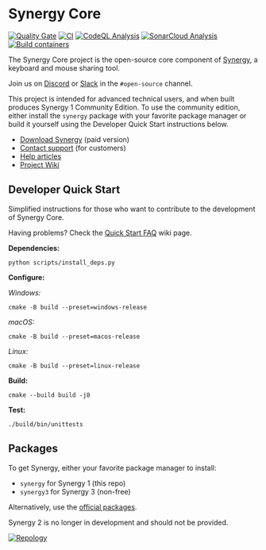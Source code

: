 # Synergy Core

[![Quality Gate](https://sonarcloud.io/api/project_badges/measure?project=symless_synergy-core&metric=alert_status)](https://sonarcloud.io/summary/new_code?id=symless_synergy-core)
[![CI](https://github.com/symless/synergy-core/actions/workflows/ci.yml/badge.svg)](https://github.com/symless/synergy-core/actions/workflows/ci.yml)
[![CodeQL Analysis](https://github.com/symless/synergy-core/actions/workflows/codeql-analysis.yml/badge.svg)](https://github.com/symless/synergy-core/actions/workflows/codeql-analysis.yml)
[![SonarCloud Analysis](https://github.com/symless/synergy-core/actions/workflows/sonarcloud-analysis.yml/badge.svg)](https://github.com/symless/synergy-core/actions/workflows/sonarcloud-analysis.yml)
[![Build containers](https://github.com/symless/synergy-core/actions/workflows/build-containers.yml/badge.svg)](https://github.com/symless/synergy-core/actions/workflows/build-containers.yml)

The Synergy Core project is the open-source core component of [Synergy](https://symless.com/synergy), a keyboard and mouse sharing tool.

Join us on [Discord](https://discord.com/invite/xBFv6j7) or [Slack](https://synergy-app.slack.com/join/shared_invite/zt-d8if26fr-6x~TSTz4skGmTnFP5IPaww#/shared-invite/email) in the `#open-source` channel.

This project is intended for advanced technical users, and when built produces Synergy 1 Community Edition. 
To use the community edition, either install the `synergy` package with your favorite package manager or build it yourself using the Developer Quick Start instructions below.

* [Download Synergy](https://symless.com/synergy/download) (paid version)
* [Contact support](https://symless.com/synergy/contact) (for customers)
* [Help articles](https://symless.com/synergy/help)
* [Project Wiki](https://github.com/symless/synergy-core/wiki)

## Developer Quick Start

Simplified instructions for those who want to contribute to the development of Synergy Core.

Having problems? Check the [Quick Start FAQ](https://github.com/symless/synergy-core/wiki/Quick-Start-FAQ) wiki page.

**Dependencies:**
```
python scripts/install_deps.py
```

**Configure:**

*Windows:*
```
cmake -B build --preset=windows-release
```

*macOS:*
```
cmake -B build --preset=macos-release
```

*Linux:*
```
cmake -B build --preset=linux-release
```

**Build:**
```
cmake --build build -j8
```

**Test:**
```
./build/bin/unittests
```

## Packages

To get Synergy, either your favorite package manager to install:
- `synergy` for Synergy 1 (this repo)
- `synergy3` for Synergy 3 (non-free)

Alternatively, use the [official packages](https://symless.com/synergy/download).

Synergy 2 is no longer in development and should not be provided.

[![Repology](https://repology.org/badge/vertical-allrepos/synergy.svg)](https://repology.org/project/synergy)
